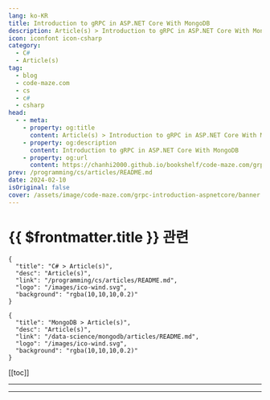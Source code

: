 ```yaml
---
lang: ko-KR
title: Introduction to gRPC in ASP.NET Core With MongoDB
description: Article(s) > Introduction to gRPC in ASP.NET Core With MongoDB
icon: iconfont icon-csharp
category: 
  - C#
  - Article(s)
tag: 
  - blog
  - code-maze.com
  - cs
  - c#
  - csharp
head:  
  - - meta:
    - property: og:title
      content: Article(s) > Introduction to gRPC in ASP.NET Core With MongoDB
    - property: og:description
      content: Introduction to gRPC in ASP.NET Core With MongoDB
    - property: og:url
      content: https://chanhi2000.github.io/bookshelf/code-maze.com/grpc-introduction-aspnetcore.html
prev: /programming/cs/articles/README.md
date: 2024-02-10
isOriginal: false
cover: /assets/image/code-maze.com/grpc-introduction-aspnetcore/banner.png
---
```


# {{ $frontmatter.title }} 관련

```component VPCard
{
  "title": "C# > Article(s)",
  "desc": "Article(s)",
  "link": "/programming/cs/articles/README.md",
  "logo": "/images/ico-wind.svg",
  "background": "rgba(10,10,10,0.2)"
}
```

```component VPCard
{
  "title": "MongoDB > Article(s)",
  "desc": "Article(s)",
  "link": "/data-science/mongodb/articles/README.md",
  "logo": "/images/ico-wind.svg",
  "background": "rgba(10,10,10,0.2)"
}
```

[[toc]]

---

<SiteInfo
  name="Introduction to gRPC in ASP.NET Core With MongoDB"
  desc="In this article, we’re going to cover how to set up an ASP.NET Core gRPC service with MongoDB as our database."
  url="https://code-maze.com/grpc-introduction-aspnetcore/"
  logo="/assets/image/code-maze.com/favicon.png"
  preview="/assets/image/code-maze.com/grpc-introduction-aspnetcore/banner.png"/>

<!-- TODO: 작성 -->

---

<TagLinks />
